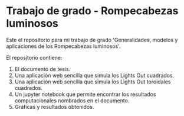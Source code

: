 # Trabajo de grado - Rompecabezas luminosos

Este el repositorio para mi trabajo de grado 'Generalidades, modelos y aplicaciones de los Rompecabezas luminosos'. 

El repositorio contiene:
  1. El documento de tesis.
  2. Una aplicación web sencilla que simula los Lights Out cuadrados.
  3. Una aplicación web sencilla que simula los Lights Out toroidales cuadrados.
  4. Un jupyter notebook que permite encontrar los resultados computacionales nombrados en el documento.
  5. Gráficas y resultados obtenidos.
